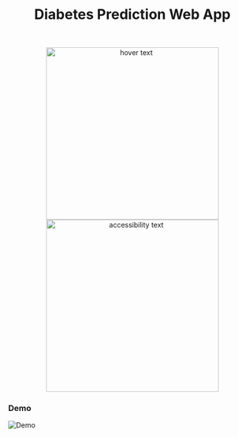 <h1 align="center"><b>Diabetes Prediction Web App</b></h1><br>

<p align="center">
  <img src="https://github.com/kazimsayed954/Diabetes-Prediction-Web-App/blob/master/image/diabetesDetection.jpg" width="350" title="hover text">
  <img src="https://github.com/kazimsayed954/Diabetes-Prediction-Web-App/blob/master/image/diabetesDetection.jpg" width="350" alt="accessibility text">
</p>



### Demo
![Demo](https://github.com/kazimsayed954/Diabetes-Detection-Web-App/blob/readme/demo/Demo.webm.gif)

